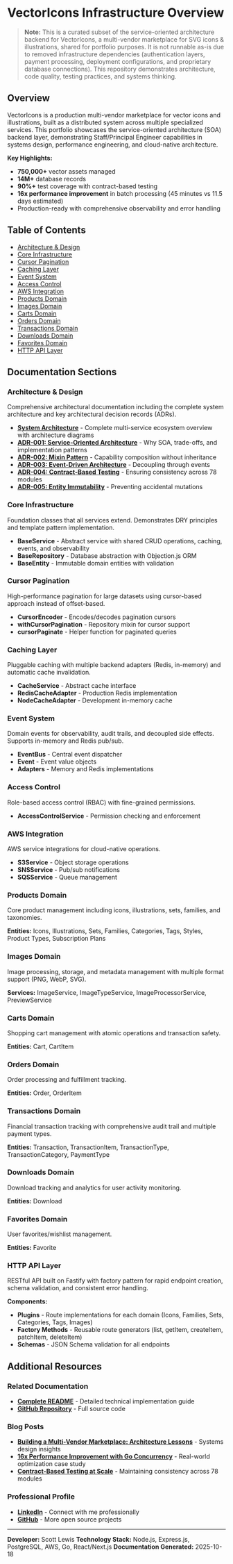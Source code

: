 # VectorIcons Infrastructure Overview

> **Note:** This is a curated subset of the service-oriented architecture backend for VectorIcons, a multi-vendor marketplace for SVG icons & illustrations, shared for portfolio purposes. It is not runnable as-is due to removed infrastructure dependencies (authentication layers, payment processing, deployment configurations, and proprietary database connections). This repository demonstrates architecture, code quality, testing practices, and systems thinking.

## Overview

VectorIcons is a production multi-vendor marketplace for vector icons and illustrations, built as a distributed system across multiple specialized services. This portfolio showcases the service-oriented architecture (SOA) backend layer, demonstrating Staff/Principal Engineer capabilities in systems design, performance engineering, and cloud-native architecture.

**Key Highlights:**
- **750,000+** vector assets managed
- **14M+** database records
- **90%+** test coverage with contract-based testing
- **16x performance improvement** in batch processing (45 minutes vs 11.5 days estimated)
- Production-ready with comprehensive observability and error handling

## Table of Contents

- [Architecture & Design](#architecture--design)
- [Core Infrastructure](#core-infrastructure)
- [Cursor Pagination](#cursor-pagination)
- [Caching Layer](#caching-layer)
- [Event System](#event-system)
- [Access Control](#access-control)
- [AWS Integration](#aws-integration)
- [Products Domain](#products-domain)
- [Images Domain](#images-domain)
- [Carts Domain](#carts-domain)
- [Orders Domain](#orders-domain)
- [Transactions Domain](#transactions-domain)
- [Downloads Domain](#downloads-domain)
- [Favorites Domain](#favorites-domain)
- [HTTP API Layer](#http-api-layer)

## Documentation Sections

### Architecture & Design

Comprehensive architectural documentation including the complete system architecture and key architectural decision records (ADRs).

- **[System Architecture](ECOSYSTEM.html)** - Complete multi-service ecosystem overview with architecture diagrams
- **[ADR-001: Service-Oriented Architecture](decisions/ADR-001-service-oriented-architecture.html)** - Why SOA, trade-offs, and implementation patterns
- **[ADR-002: Mixin Pattern](decisions/ADR-002-mixin-pattern.html)** - Capability composition without inheritance
- **[ADR-003: Event-Driven Architecture](decisions/ADR-003-event-driven-architecture.html)** - Decoupling through events
- **[ADR-004: Contract-Based Testing](decisions/ADR-004-contract-based-testing.html)** - Ensuring consistency across 78 modules
- **[ADR-005: Entity Immutability](decisions/ADR-005-entity-immutability.html)** - Preventing accidental mutations

### Core Infrastructure

Foundation classes that all services extend. Demonstrates DRY principles and template pattern implementation.

- **BaseService** - Abstract service with shared CRUD operations, caching, events, and observability
- **BaseRepository** - Database abstraction with Objection.js ORM
- **BaseEntity** - Immutable domain entities with validation

### Cursor Pagination

High-performance pagination for large datasets using cursor-based approach instead of offset-based.

- **CursorEncoder** - Encodes/decodes pagination cursors
- **withCursorPagination** - Repository mixin for cursor support
- **cursorPaginate** - Helper function for paginated queries

### Caching Layer

Pluggable caching with multiple backend adapters (Redis, in-memory) and automatic cache invalidation.

- **CacheService** - Abstract cache interface
- **RedisCacheAdapter** - Production Redis implementation
- **NodeCacheAdapter** - Development in-memory cache

### Event System

Domain events for observability, audit trails, and decoupled side effects. Supports in-memory and Redis pub/sub.

- **EventBus** - Central event dispatcher
- **Event** - Event value objects
- **Adapters** - Memory and Redis implementations

### Access Control

Role-based access control (RBAC) with fine-grained permissions.

- **AccessControlService** - Permission checking and enforcement

### AWS Integration

AWS service integrations for cloud-native operations.

- **S3Service** - Object storage operations
- **SNSService** - Pub/sub notifications
- **SQSService** - Queue management

### Products Domain

Core product management including icons, illustrations, sets, families, and taxonomies.

**Entities:** Icons, Illustrations, Sets, Families, Categories, Tags, Styles, Product Types, Subscription Plans

### Images Domain

Image processing, storage, and metadata management with multiple format support (PNG, WebP, SVG).

**Services:** ImageService, ImageTypeService, ImageProcessorService, PreviewService

### Carts Domain

Shopping cart management with atomic operations and transaction safety.

**Entities:** Cart, CartItem

### Orders Domain

Order processing and fulfillment tracking.

**Entities:** Order, OrderItem

### Transactions Domain

Financial transaction tracking with comprehensive audit trail and multiple payment types.

**Entities:** Transaction, TransactionItem, TransactionType, TransactionCategory, PaymentType

### Downloads Domain

Download tracking and analytics for user activity monitoring.

**Entities:** Download

### Favorites Domain

User favorites/wishlist management.

**Entities:** Favorite

### HTTP API Layer

RESTful API built on Fastify with factory pattern for rapid endpoint creation, schema validation, and consistent error handling.

**Components:**
- **Plugins** - Route implementations for each domain (Icons, Families, Sets, Categories, Tags, Images)
- **Factory Methods** - Reusable route generators (list, getItem, createItem, patchItem, deleteItem)
- **Schemas** - JSON Schema validation for all endpoints

## Additional Resources

### Related Documentation

- **[Complete README](https://github.com/vectopus-org/base/tree/main/portfolio)** - Detailed technical implementation guide
- **[GitHub Repository](https://github.com/vectopus-org/base/tree/main/portfolio)** - Full source code

### Blog Posts

- **[Building a Multi-Vendor Marketplace: Architecture Lessons](https://vectopus.com/blog/architecture)** - Systems design insights
- **[16x Performance Improvement with Go Concurrency](https://vectopus.com/blog/go-performance)** - Real-world optimization case study
- **[Contract-Based Testing at Scale](https://vectopus.com/blog/testing)** - Maintaining consistency across 78 modules

### Professional Profile

- **[LinkedIn](https://linkedin.com/in/scott-lewis-dev)** - Connect with me professionally
- **[GitHub](https://github.com/scott-lewis)** - More open source projects

---

**Developer:** Scott Lewis
**Technology Stack:** Node.js, Express.js, PostgreSQL, AWS, Go, React/Next.js
**Documentation Generated:** 2025-10-18

